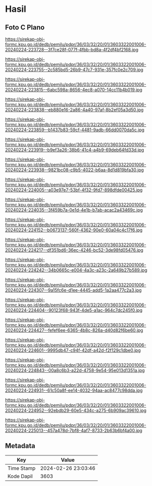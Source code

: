 # Hasil

## Foto C Plano

https://sirekap-obj-formc.kpu.go.id/dedb/pemilu/pdpr/36/03/32/20/01/3603322001006-20240224-223728--3f7ce28f-077f-4fbb-bd8a-4f2df4bf2168.jpg

https://sirekap-obj-formc.kpu.go.id/dedb/pemilu/pdpr/36/03/32/20/01/3603322001006-20240224-223755--2c585bd5-26b9-47c7-931e-357fc0e2c709.jpg

https://sirekap-obj-formc.kpu.go.id/dedb/pemilu/pdpr/36/03/32/20/01/3603322001006-20240224-223815--6abc598a-8656-4ec8-a070-14cc11b4b019.jpg

https://sirekap-obj-formc.kpu.go.id/dedb/pemilu/pdpr/36/03/32/20/01/3603322001006-20240224-223838--eb880e16-2a86-4a40-97af-8b2ef05a3d50.jpg

https://sirekap-obj-formc.kpu.go.id/dedb/pemilu/pdpr/36/03/32/20/01/3603322001006-20240224-223859--b1437b83-59cf-4481-9adb-66dd0070da5c.jpg

https://sirekap-obj-formc.kpu.go.id/dedb/pemilu/pdpr/36/03/32/20/01/3603322001006-20240224-223919--b9ef3a26-38b6-41c4-a4b9-69deb64fd33d.jpg

https://sirekap-obj-formc.kpu.go.id/dedb/pemilu/pdpr/36/03/32/20/01/3603322001006-20240224-223938--9821bc08-c9b5-4022-b6aa-8d1d819bfa30.jpg

https://sirekap-obj-formc.kpu.go.id/dedb/pemilu/pdpr/36/03/32/20/01/3603322001006-20240224-224005--a03e97e7-53bf-4f32-9fd7-898dfde00425.jpg

https://sirekap-obj-formc.kpu.go.id/dedb/pemilu/pdpr/36/03/32/20/01/3603322001006-20240224-224035--3f459b7a-0e1d-4e1b-b7ab-acac2a43469c.jpg

https://sirekap-obj-formc.kpu.go.id/dedb/pemilu/pdpr/36/03/32/20/01/3603322001006-20240224-224152--b0673137-560f-4362-90e0-60a04c4c17f6.jpg

https://sirekap-obj-formc.kpu.go.id/dedb/pemilu/pdpr/36/03/32/20/01/3603322001006-20240224-224217--df351bd6-36ec-4246-bc52-3de98fd05476.jpg

https://sirekap-obj-formc.kpu.go.id/dedb/pemilu/pdpr/36/03/32/20/01/3603322001006-20240224-224242--34b0665c-e004-4a3c-a23c-2a649b27b589.jpg

https://sirekap-obj-formc.kpu.go.id/dedb/pemilu/pdpr/36/03/32/20/01/3603322001006-20240224-224307--9a15fc6e-d1ee-4445-add5-1a2aa477c2a3.jpg

https://sirekap-obj-formc.kpu.go.id/dedb/pemilu/pdpr/36/03/32/20/01/3603322001006-20240224-224404--90123f68-943f-4de5-a1ac-964c7dc245f0.jpg

https://sirekap-obj-formc.kpu.go.id/dedb/pemilu/pdpr/36/03/32/20/01/3603322001006-20240224-224427--fefef6ee-6365-4b8c-826a-d40d82f6be60.jpg

https://sirekap-obj-formc.kpu.go.id/dedb/pemilu/pdpr/36/03/32/20/01/3603322001006-20240224-224601--9995db47-c94f-42df-a42d-f2f129c1dbe0.jpg

https://sirekap-obj-formc.kpu.go.id/dedb/pemilu/pdpr/36/03/32/20/01/3603322001006-20240224-224843--00a8c6b3-a22d-4758-9e54-95e013d1351a.jpg

https://sirekap-obj-formc.kpu.go.id/dedb/pemilu/pdpr/36/03/32/20/01/3603322001006-20240224-224931--61c50a8f-ee14-4032-94aa-ac8477c98dda.jpg

https://sirekap-obj-formc.kpu.go.id/dedb/pemilu/pdpr/36/03/32/20/01/3603322001006-20240224-224952--92ebdb29-60e5-434c-a275-6b909ac39610.jpg

https://sirekap-obj-formc.kpu.go.id/dedb/pemilu/pdpr/36/03/32/20/01/3603322001006-20240224-225013--457a478d-7bf8-4af7-8733-2b63b6bf4a00.jpg


## Metadata

| Key        | Value               |
| ---------- | ------------------- |
| Time Stamp | 2024-02-26 23:03:46 |
| Kode Dapil | 3603                |



